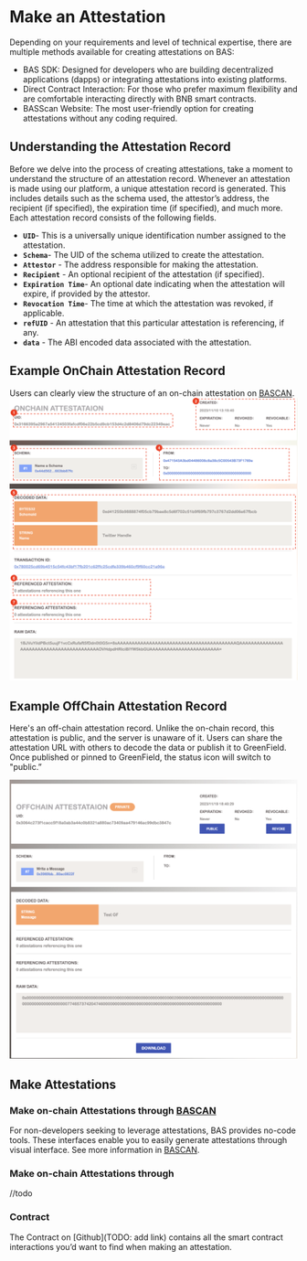 # Make an Attestation

Depending on your requirements and level of technical expertise, there are multiple methods available for creating attestations on BAS:

- BAS SDK: Designed for developers who are building decentralized applications (dapps) or integrating attestations into existing platforms.
- Direct Contract Interaction: For those who prefer maximum flexibility and are comfortable interacting directly with BNB smart contracts.
- BASScan Website: The most user-friendly option for creating attestations without any coding required.

## Understanding the Attestation Record

Before we delve into the process of creating attestations, take a moment to understand the structure of an attestation record. Whenever an attestation is made using our platform, a unique attestation record is generated. This includes details such as the schema used, the attestor’s address, the recipient (if specified), the expiration time (if specified), and much more. Each attestation record consists of the following fields.

- **`UID`**- This is a universally unique identification number assigned to the attestation.
- **`Schema`**- The UID of the schema utilized to create the attestation.
- **`Attestor`** - The address responsible for making the attestation.
- **`Recipient`** - An optional recipient of the attestation (if specified).
- **`Expiration Time`**- An optional date indicating when the attestation will expire, if provided by the attestor.
- **`Revocation Time`**- The time at which the attestation was revoked, if applicable.
- **`refUID`** - An attestation that this particular attestation is referencing, if any.
- **`data`** - The ABI encoded data associated with the attestation.

## Example OnChain Attestation Record

Users can clearly view the structure of an on-chain attestation on [BASCAN](https://www.bascan.com).
![attestation_detail](../figures/attestation_detail.png)

## Example OffChain Attestation Record

Here's an off-chain attestation record. Unlike the on-chain record, this attestation is public, and the server is unaware of it. Users can share the attestation URL with others to decode the data or publish it to GreenField. Once published or pinned to GreenField, the status icon will switch to "public.”

![off chain attestation](../figures/offchain_attestation.png)

## Make  Attestations

### Make on-chain Attestations through [BASCAN](https://www.bascan.io)

For non-developers seeking to leverage attestations, BAS provides no-code tools. These interfaces enable you to easily generate attestations through visual interface. See more information in [BASCAN](https://www.bascan.io).

### Make on-chain Attestations through

//todo

### Contract

The Contract on [Github](TODO: add link) contains all the smart contract interactions you’d want to find when making an attestation.
